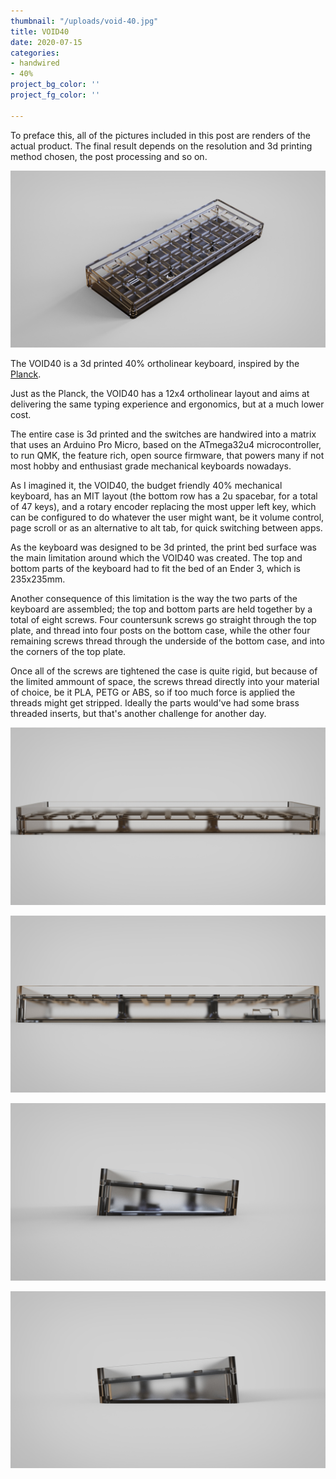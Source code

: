 ```yaml
---
thumbnail: "/uploads/void-40.jpg"
title: VOID40
date: 2020-07-15
categories:
- handwired
- 40%
project_bg_color: ''
project_fg_color: ''

---
```


To preface this, all of the pictures included in this post are renders of the actual product. The final result depends on the resolution and 3d printing method chosen, the post processing and so on.

![](/uploads/void40/VOID40-isometric.jpg)

The VOID40 is a 3d printed 40% ortholinear keyboard, inspired by the [Planck](https://olkb.com/collections/planck).

Just as the Planck, the VOID40 has a 12x4 ortholinear layout and aims at delivering the same typing experience and ergonomics, but at a much lower cost.

The entire case is 3d printed and the switches are handwired into a matrix that uses an Arduino Pro Micro, based on the ATmega32u4 microcontroller, to run QMK, the feature rich, open source firmware, that powers many if not most hobby and enthusiast grade mechanical keyboards nowadays.

As I imagined it, the VOID40, the budget friendly 40% mechanical keyboard, has an MIT layout (the bottom row has a 2u spacebar, for a total of 47 keys), and a rotary encoder replacing the most upper left key, which can be configured to do whatever the user might want, be it volume control, page scroll or as an alternative to alt tab, for quick switching between apps.

As the keyboard was designed to be 3d printed, the print bed surface was the main limitation around which the VOID40 was created. The top and bottom parts of the keyboard had to fit the bed of an Ender 3, which is 235x235mm.

Another consequence of this limitation is the way the two parts of the keyboard are assembled; the top and bottom parts are held together by a total of eight screws. Four countersunk screws go straight through the top plate, and thread into four posts on the bottom case, while the other four remaining screws thread through the underside of the bottom case, and into the corners of the top plate.

Once all of the screws are tightened the case is quite rigid, but because of the limited ammount of space, the screws thread directly into your material of choice, be it PLA, PETG or ABS, so if too much force is applied the threads might get stripped. Ideally the parts would've had some brass threaded inserts, but that's another challenge for another day.

![](/uploads/void40/VOID40-front.jpg)

![](/uploads/void40/VOID40-back.jpg)

![](/uploads/void40/VOID40-left.jpg)

![](/uploads/void40/VOID40-right.jpg)
